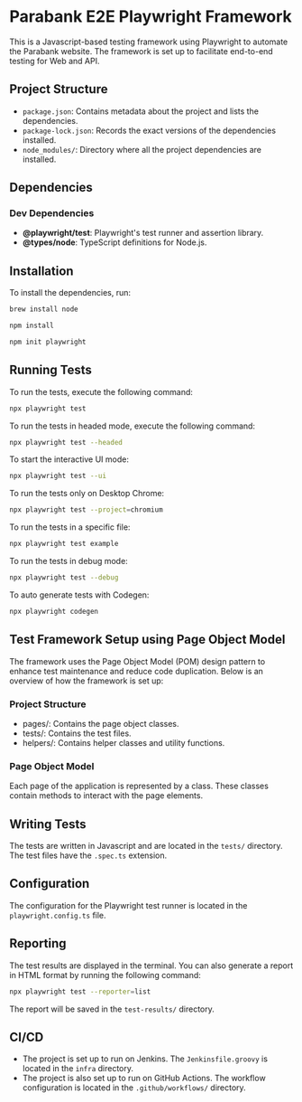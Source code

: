 # Parabank E2E Playwright Framework

This is a Javascript-based testing framework using Playwright to automate the Parabank website. The framework is set up to facilitate end-to-end testing for Web and API.

## Project Structure

- `package.json`: Contains metadata about the project and lists the dependencies.
- `package-lock.json`: Records the exact versions of the dependencies installed.
- `node_modules/`: Directory where all the project dependencies are installed.

## Dependencies

### Dev Dependencies

- **@playwright/test**: Playwright's test runner and assertion library.
- **@types/node**: TypeScript definitions for Node.js.

## Installation

To install the dependencies, run:


```zsh
brew install node
```

```zsh
npm install
```

```zsh
npm init playwright
```

## Running Tests

To run the tests, execute the following command:

```zsh
npx playwright test
```

To run the tests in headed mode, execute the following command:

```zsh
npx playwright test --headed
```

To start the interactive UI mode:

```zsh
npx playwright test --ui
```

To run the tests only on Desktop Chrome:

```zsh
npx playwright test --project=chromium
```

To run the tests in a specific file:

```zsh
npx playwright test example
```

To run the tests in debug mode:

```zsh
npx playwright test --debug
```

To auto generate tests with Codegen:

```zsh
npx playwright codegen
```

## Test Framework Setup using Page Object Model
The framework uses the Page Object Model (POM) design pattern to enhance test maintenance and reduce code duplication. Below is an overview of how the framework is set up:  


### Project Structure
- pages/: Contains the page object classes.
- tests/: Contains the test files.
- helpers/: Contains helper classes and utility functions.

### Page Object Model
Each page of the application is represented by a class. These classes contain methods to interact with the page elements.

## Writing Tests

The tests are written in Javascript and are located in the `tests/` directory. The test files have the `.spec.ts` extension.

## Configuration

The configuration for the Playwright test runner is located in the `playwright.config.ts` file.

## Reporting

The test results are displayed in the terminal. You can also generate a report in HTML format by running the following command:

```zsh
npx playwright test --reporter=list
```

The report will be saved in the `test-results/` directory.

## CI/CD
- The project is set up to run on Jenkins. The `Jenkinsfile.groovy` is located in the `infra` directory.
- The project is also set up to run on GitHub Actions. The workflow configuration is located in the `.github/workflows/` directory.